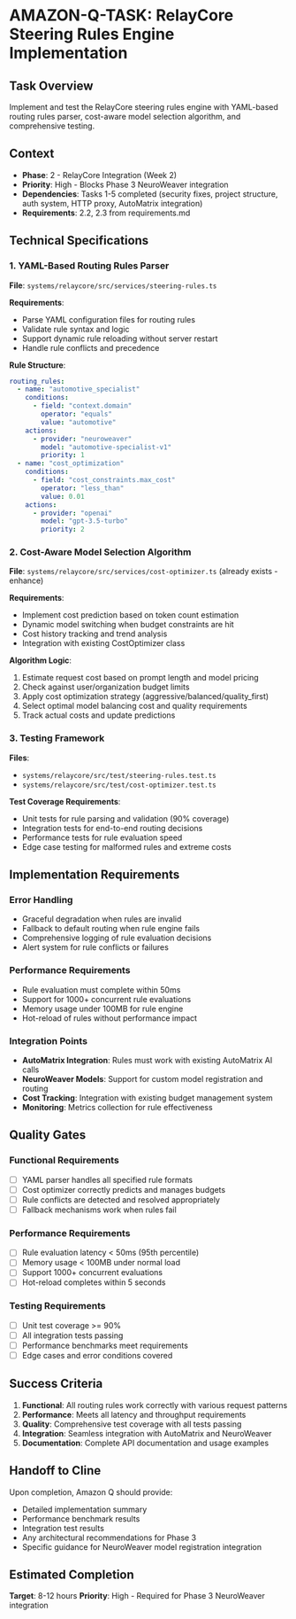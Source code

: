# AMAZON-Q-TASK: RelayCore Steering Rules Engine Implementation

## Task Overview

Implement and test the RelayCore steering rules engine with YAML-based routing rules parser, cost-aware model selection algorithm, and comprehensive testing.

## Context

- **Phase**: 2 - RelayCore Integration (Week 2)
- **Priority**: High - Blocks Phase 3 NeuroWeaver integration
- **Dependencies**: Tasks 1-5 completed (security fixes, project structure, auth system, HTTP proxy, AutoMatrix integration)
- **Requirements**: 2.2, 2.3 from requirements.md

## Technical Specifications

### 1. YAML-Based Routing Rules Parser

**File**: `systems/relaycore/src/services/steering-rules.ts`

**Requirements**:

- Parse YAML configuration files for routing rules
- Validate rule syntax and logic
- Support dynamic rule reloading without server restart
- Handle rule conflicts and precedence

**Rule Structure**:

```yaml
routing_rules:
  - name: "automotive_specialist"
    conditions:
      - field: "context.domain"
        operator: "equals"
        value: "automotive"
    actions:
      - provider: "neuroweaver"
        model: "automotive-specialist-v1"
        priority: 1
  - name: "cost_optimization"
    conditions:
      - field: "cost_constraints.max_cost"
        operator: "less_than"
        value: 0.01
    actions:
      - provider: "openai"
        model: "gpt-3.5-turbo"
        priority: 2
```

### 2. Cost-Aware Model Selection Algorithm

**File**: `systems/relaycore/src/services/cost-optimizer.ts` (already exists - enhance)

**Requirements**:

- Implement cost prediction based on token count estimation
- Dynamic model switching when budget constraints are hit
- Cost history tracking and trend analysis
- Integration with existing CostOptimizer class

**Algorithm Logic**:

1. Estimate request cost based on prompt length and model pricing
2. Check against user/organization budget limits
3. Apply cost optimization strategy (aggressive/balanced/quality_first)
4. Select optimal model balancing cost and quality requirements
5. Track actual costs and update predictions

### 3. Testing Framework

**Files**:

- `systems/relaycore/src/test/steering-rules.test.ts`
- `systems/relaycore/src/test/cost-optimizer.test.ts`

**Test Coverage Requirements**:

- Unit tests for rule parsing and validation (90% coverage)
- Integration tests for end-to-end routing decisions
- Performance tests for rule evaluation speed
- Edge case testing for malformed rules and extreme costs

## Implementation Requirements

### Error Handling

- Graceful degradation when rules are invalid
- Fallback to default routing when rule engine fails
- Comprehensive logging of rule evaluation decisions
- Alert system for rule conflicts or failures

### Performance Requirements

- Rule evaluation must complete within 50ms
- Support for 1000+ concurrent rule evaluations
- Memory usage under 100MB for rule engine
- Hot-reload of rules without performance impact

### Integration Points

- **AutoMatrix Integration**: Rules must work with existing AutoMatrix AI calls
- **NeuroWeaver Models**: Support for custom model registration and routing
- **Cost Tracking**: Integration with existing budget management system
- **Monitoring**: Metrics collection for rule effectiveness

## Quality Gates

### Functional Requirements

- [ ] YAML parser handles all specified rule formats
- [ ] Cost optimizer correctly predicts and manages budgets
- [ ] Rule conflicts are detected and resolved appropriately
- [ ] Fallback mechanisms work when rules fail

### Performance Requirements

- [ ] Rule evaluation latency < 50ms (95th percentile)
- [ ] Memory usage < 100MB under normal load
- [ ] Support 1000+ concurrent evaluations
- [ ] Hot-reload completes within 5 seconds

### Testing Requirements

- [ ] Unit test coverage >= 90%
- [ ] All integration tests passing
- [ ] Performance benchmarks meet requirements
- [ ] Edge cases and error conditions covered

## Success Criteria

1. **Functional**: All routing rules work correctly with various request patterns
2. **Performance**: Meets all latency and throughput requirements
3. **Quality**: Comprehensive test coverage with all tests passing
4. **Integration**: Seamless integration with AutoMatrix and NeuroWeaver
5. **Documentation**: Complete API documentation and usage examples

## Handoff to Cline

Upon completion, Amazon Q should provide:

- Detailed implementation summary
- Performance benchmark results
- Integration test results
- Any architectural recommendations for Phase 3
- Specific guidance for NeuroWeaver model registration integration

## Estimated Completion

**Target**: 8-12 hours
**Priority**: High - Required for Phase 3 NeuroWeaver integration
